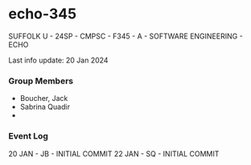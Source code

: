 # echo-345
SUFFOLK U - 24SP - CMPSC - F345 - A - SOFTWARE ENGINEERING - ECHO

Last info update: 20 Jan 2024

### Group Members
- Boucher, Jack
- Sabrina Quadir
- 

### Event Log
20 JAN - JB - INITIAL COMMIT
22 JAN - SQ - INITIAL COMMIT
